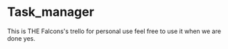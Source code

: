 # Task_manager
This is THE Falcons's trello for personal use feel free to use it when we are done 
yes.